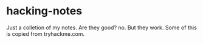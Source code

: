 # hacking-notes
Just a colletion of my notes. Are they good? no. But they work. Some of this is copied from tryhackme.com.
